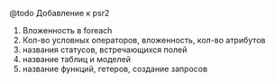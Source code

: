 @todo 
Добавление к psr2

1. Вложенность в foreach
2. Кол-во условных операторов, вложенность, кол-во атрибутов
3. названия статусов, встречающихся полей
4. название таблиц и моделей
5. название функций, гетеров, создание запросов
